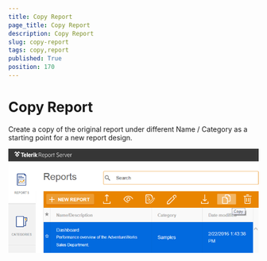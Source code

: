 ```yaml
---
title: Copy Report
page_title: Copy Report
description: Copy Report
slug: copy-report
tags: copy,report
published: True
position: 170
---
```


# Copy Report

Create a copy of the original report under different Name / Category as a starting point for a new report design.

![copy report](../../images/report-server-images/reports-management/copy-report.png)
